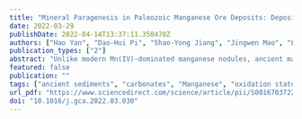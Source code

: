 ```yaml
---
title: "Mineral Paragenesis in Paleozoic Manganese Ore Deposits: Depositional versus Post-Depositional Formation Processes"
date: 2022-03-29
publishDate: 2022-04-14T13:37:11.350470Z
authors: ["Hao Yan", "Dao-Hui Pi", "Shao-Yong Jiang", "Jingwen Mao", "Lingang Xu", "Xiuqing Yang", "Weiduo Hao", "Kaarel Mänd", "Long Li", "Kurt O. Konhauser", "Leslie J. Robbins"]
publication_types: ["2"]
abstract: "Unlike modern Mn(IV)-dominated manganese nodules, ancient manganese deposits primarily contain Mn(II) (manganous) mineral phases. The general assumption is that these manganous minerals formed post-depositionally from a Mn(IV) precursor phase during diagenesis and metamorphism. However, recent studies have shown that aqueous Mn(II) may combine with either CO32-(aq) or H4SiO4(aq) to nucleate and precipitate as primary manganous phases within anoxic waters. These findings thus make it difficult to assess what comprised the primary mineral assemblage of ancient Mn deposits, which in turn, has implications for understanding the redox fabric of the past marine water column. Here, we investigate the paragenesis and oxidation state of various Mn minerals (oxides, carbonates, and silicates) from the late Devonian Xialei and middle to late Permian Zunyi manganese deposits in South China. Through characterization of the micro-scale distribution, composition, and speciation of different Mn-bearing mineral phases, we provide evidence to support an oxidative mechanism during Mn cycling at the time of deposition. We document the presence of a residual oxide phase (hausmannite; Mn3O4) that represents a primary to early formed Mn(III)-bearing oxide preserved in Mn(II)-carbonate nodules. Additionally, we observe spherulitic textures comprised of mixed-valence Mn(II,III,IV)-silicates enclosed in diagenetic Mn(II)-carbonate laminations. Our results allow for the construction of a paragenetic model for these deposits beginning with the reduction of a primary Mn(IV) phase and the subsequent precipitation of intermediate Mn(III)-oxide or -silicate mineral phases. Following continued exposure to reducing conditions during early diagenesis, Mn(III)-oxides were then replaced by Mn(II)-carbonates. Similarly, Mn(III)-silicates were transformed into various Mn(II)-silicates during late-stage diagenesis and metamorphism. This model suggests that the accumulation of various divalent Mn mineral phases in ancient sediments may, therefore, be indicative of deposition under a water column with a sufficient oxidizing potential to induce Mn(II) oxidation."
featured: false
publication: ""
tags: ["ancient sediments", "carbonates", "Manganese", "oxidation state", "paragenesis", "silicates", "South China"]
url_pdf: "https://www.sciencedirect.com/science/article/pii/S0016703722001570"
doi: "10.1016/j.gca.2022.03.030"
---
```


